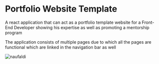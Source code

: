 # Portfolio Website Template 

A react application that can act as a portfolio template website for a Front-End Developer showing his expertise as well as promoting a mentorship program

The application consists of multiple pages due to which all the pages are functional which are linked in the navigation bar as well


![naufaldi](https://user-images.githubusercontent.com/88987801/234422066-d0d6e73c-a803-4e7c-ab86-4909fa5c2012.png)

